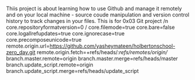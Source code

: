 
Thiis project is about learning how to use Github and manage it remotely and on your local machine - source coude manipulation and version control history to track changes in your files. This is for 0x03 Git project /n
core.repositoryformatversion=0 /
core.filemode=true
core.bare=false
core.logallrefupdates=true
core.ignorecase=true
core.precomposeunicode=true
remote.origin.url=https://github.com/yasheymateen/holbertonschool-zero_day.git
remote.origin.fetch=+refs/heads/*:refs/remotes/origin/*
branch.master.remote=origin
branch.master.merge=refs/heads/master
branch.update_script.remote=origin
branch.update_script.merge=refs/heads/update_script
